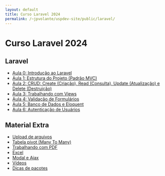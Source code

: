 ```yaml
---
layout: default
title: Curso Laravel 2024
permalink: /~jpvolante/uspdev-site/public/laravel/
---
```


# Curso Laravel 2024

## Laravel
- [Aula 0: Introdução ao Laravel](/~jpvolante/uspdev-site/public/laravel/aula-0-introducao)
- [Aula 1: Estrutura do Projeto (Padrão MVC)](/~jpvolante/uspdev-site/public/laravel/aula-1-estrutura-projeto)
- [Aula 2: CRUD: Create (Criação), Read (Consulta), Update (Atualização) e Delete (Destruição)
    ](/~jpvolante/uspdev-site/public/laravel/aula-2-crud)
- [Aula 3: Trabalhando com Views](/~jpvolante/uspdev-site/public/laravel/aula-0-introducao)
- [Aula 4: Validação de Formulários](/~jpvolante/uspdev-site/public/laravel/aula-0-introducao)
- [Aula 5: Banco de Dados e Eloquent](/~jpvolante/uspdev-site/public/laravel/aula-0-introducao)
- [Aula 6: Autenticação de Usuários](/~jpvolante/uspdev-site/public/laravel/aula-0-introducao)

## Material Extra
- [Upload de arquivos](/~jpvolante/uspdev-site/public/laravel/aula-0-introducao)
- [Tabela pivot (Many To Many)](/~jpvolante/uspdev-site/public/laravel/aula-0-introducao)
- [Trabalhando com PDF](/~jpvolante/uspdev-site/public/laravel/aula-0-introducao)
- [Excel](/~jpvolante/uspdev-site/public/laravel/aula-0-introducao)
- [Modal e Ajax](/~jpvolante/uspdev-site/public/laravel/aula-0-introducao)
- [Vídeos](/~jpvolante/uspdev-site/public/laravel/aula-0-introducao)
- [Dicas de pacotes](/~jpvolante/uspdev-site/public/laravel/aula-0-introducao)


